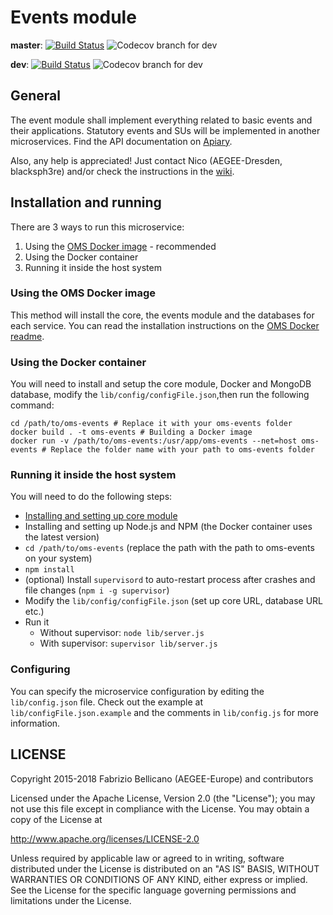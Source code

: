# Events module

**master**: [![Build Status](https://travis-ci.org/AEGEE/oms-events.svg)](https://travis-ci.org/AEGEE/oms-events/)
![Codecov branch for dev](https://img.shields.io/codecov/c/github/AEGEE/oms-events.svg)

**dev**: [![Build Status](https://travis-ci.org/AEGEE/oms-events.svg?branch=dev)](https://travis-ci.org/AEGEE/oms-events/dev)
![Codecov branch for dev](https://img.shields.io/codecov/c/github/AEGEE/oms-events/dev.svg)

## General

The event module shall implement everything related to basic events and their applications. Statutory events and SUs will be implemented in another microservices. Find the API documentation on [Apiary](http://docs.omsevents.apiary.io/#).

Also, any help is appreciated! Just contact Nico (AEGEE-Dresden, blacksph3re) and/or check the instructions in the [wiki](https://oms-project.atlassian.net/wiki/).

## Installation and running

There are 3 ways to run this microservice:

1. Using the [OMS Docker image](https://github.com/AEGEE/oms-docker) - recommended
2. Using the Docker container
3. Running it inside the host system

### Using the OMS Docker image

This method will install the core, the events module and the databases for each service.
You can read the installation instructions on the [OMS Docker readme](https://github.com/AEGEE/oms-docker).

### Using the Docker container

You will need to install and setup the core module, Docker and MongoDB database, modify the `lib/config/configFile.json`,then run the following command:

```shell
cd /path/to/oms-events # Replace it with your oms-events folder
docker build . -t oms-events # Building a Docker image
docker run -v /path/to/oms-events:/usr/app/oms-events --net=host oms-events # Replace the folder name with your path to oms-events folder
```

### Running it inside the host system

You will need to do the following steps:

* [Installing and setting up core module](https://oms-project.atlassian.net/wiki/display/OMSCORE/Installing+the+core)
* Installing and setting up Node.js and NPM (the Docker container uses the latest version)
* `cd /path/to/oms-events` (replace the path with the path to oms-events on your system)
* `npm install`
* (optional) Install `supervisord` to auto-restart process after crashes and file changes (`npm i -g supervisor`)
* Modify the `lib/config/configFile.json` (set up core URL, database URL etc.)
* Run it
  * Without supervisor: `node lib/server.js`
  * With supervisor: `supervisor lib/server.js`


### Configuring

You can specify the microservice configuration by editing the `lib/config.json` file. Check out the example at `lib/configFile.json.example` and the comments in `lib/config.js` for more information.

## LICENSE

Copyright 2015-2018 Fabrizio Bellicano (AEGEE-Europe) and contributors

Licensed under the Apache License, Version 2.0 (the "License");
you may not use this file except in compliance with the License.
You may obtain a copy of the License at

<http://www.apache.org/licenses/LICENSE-2.0>

Unless required by applicable law or agreed to in writing, software
distributed under the License is distributed on an "AS IS" BASIS,
WITHOUT WARRANTIES OR CONDITIONS OF ANY KIND, either express or implied.
See the License for the specific language governing permissions and
limitations under the License.
